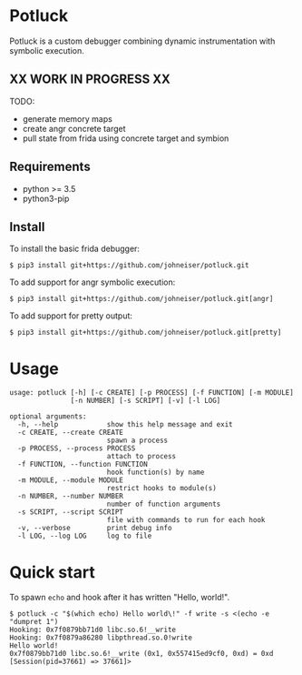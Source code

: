 
# Potluck

Potluck is a custom debugger combining dynamic instrumentation with symbolic execution.

## XX WORK IN PROGRESS XX

TODO:
- generate memory maps
- create angr concrete target
- pull state from frida using concrete target and symbion

## Requirements

- python >= 3.5
- python3-pip

## Install

To install the basic frida debugger:

```
$ pip3 install git+https://github.com/johneiser/potluck.git
```

To add support for angr symbolic execution:

```
$ pip3 install git+https://github.com/johneiser/potluck.git[angr]
```

To add support for pretty output:

```
$ pip3 install git+https://github.com/johneiser/potluck.git[pretty]
```

# Usage


```
usage: potluck [-h] [-c CREATE] [-p PROCESS] [-f FUNCTION] [-m MODULE]
               [-n NUMBER] [-s SCRIPT] [-v] [-l LOG]

optional arguments:
  -h, --help            show this help message and exit
  -c CREATE, --create CREATE
                        spawn a process
  -p PROCESS, --process PROCESS
                        attach to process
  -f FUNCTION, --function FUNCTION
                        hook function(s) by name
  -m MODULE, --module MODULE
                        restrict hooks to module(s)
  -n NUMBER, --number NUMBER
                        number of function arguments
  -s SCRIPT, --script SCRIPT
                        file with commands to run for each hook
  -v, --verbose         print debug info
  -l LOG, --log LOG     log to file
```


# Quick start

To spawn `echo` and hook after it has written "Hello, world!".
```
$ potluck -c "$(which echo) Hello world\!" -f write -s <(echo -e "dumpret 1")
Hooking: 0x7f0879bb71d0 libc.so.6!__write
Hooking: 0x7f0879a86280 libpthread.so.0!write
Hello world!
0x7f0879bb71d0 libc.so.6!__write (0x1, 0x557415ed9cf0, 0xd) = 0xd
[Session(pid=37661) => 37661]> 
```
